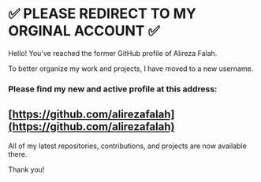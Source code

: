 # ✅ PLEASE REDIRECT TO MY ORGINAL ACCOUNT ✅

Hello! You've reached the former GitHub profile of Alireza Falah.

To better organize my work and projects, I have moved to a new username.

### **Please find my new and active profile at this address:**

## **[https://github.com/alirezafalah](https://github.com/alirezafalah)**

All of my latest repositories, contributions, and projects are now available there. 

Thank you!
